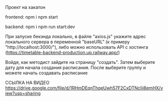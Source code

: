 Проект на хакатон

frontend:
    npm i
    npm start

backend:
    npm i
    npm run start:dev

При запуске бекэнда локально, в файле "axios.js" укажите адрес локального сервера в переменной "baseURL" (к примеру "http://localhost:3000/"), либо можно использовать API с хостинга (https://timetable-backend-production.up.railway.app/)

Войдя, как методист зайдите на страницу "создать". Затем выберите дату для начала создания расписания. После выберите группу и можете начать создавать расписание

ССЫЛКА НА ВИДЕО
https://drive.google.com/file/d/1RHmDEqnThqeUwh57F2CxDTNclii8emHX/view?usp=sharing
